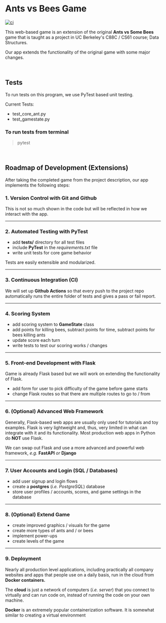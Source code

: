 # Ants vs Bees Game 

[![ci](https://github.com/apple2723/ants-vs-bees-web-app/actions/workflows/ci.yml/badge.svg)](https://github.com/apple2723/ants-vs-bees-web-app/actions)

This web-based game is an extension of the original **Ants vs Some Bees** game that is taught as a project in UC Berkeley's C88C / CS61 course; Data Structures.

Our app extends the functionality of the original game with some major changes. 

<br>

## Tests

To run tests on this program, we use PyTest based unit testing.

Current Tests:
- test_core_ant.py
- test_gamestate.py

### To run tests from terminal

> pytest

<br>

## Roadmap of Development (Extensions) 

After taking the completed game from the project description, our app implements the following steps: 

### 1. Version Control with Git and Github 

This is not so much shown in the code but will be reflected in how we interact with the app. 

<hr>

### 2. Automated Testing with PyTest 

- add **tests/** directory for all test files 
- include **PyTest** in the *requirements.txt* file 
- write unit tests for core game behavior 

Tests are easily extensible and modularized. 

<hr>

### 3. Continuous Integration (CI) 

We will set up **Github Actions** so that every push to the project repo automatically runs the entire folder of tests and gives a pass or fail report. 

<hr>

### 4. Scoring System 

- add scoring system to **GameState** class 
- add points for killing bees, subtract points for time, subtract points for bees killing ants 
- update score each turn 
- write tests to test our scoring works / changes 

<hr>

### 5. Front-end Development with Flask 

Game is already Flask based but we will work on extending the functionality of Flask. 

- add form for user to pick difficulty of the game before game starts 
- change Flask routes so that there are multiple routes to go to / from 

<hr>

### 6. (Optional) Advanced Web Framework 

Generally, Flask-based web apps are usually only used for tutorials and toy examples. Flask is very lightweight and, thus, very limited in what can 
integrate with it and its functionality. Most production web apps in Python do **NOT** use Flask. 

We can swap out Flask and use a more advanced and powerful web framework, *e.g.* **FastAPI** *or* **Django** 

<hr>

### 7. User Accounts and Login (SQL / Databases) 

- add user signup and login flows 
- create a **postgres** (*i.e. PostgreSQL*) database 
- store user profiles / accounts, scores, and game settings in the database 

<hr>

### 8. (Optional) Extend Game 

- create improved graphics / visuals for the game 
- create more types of ants and / or bees 
- implement power-ups 
- create levels of the game 


<hr>

### 9. Deployment 

Nearly all production level applications, including practically all company websites and apps that people use on a daily basis, run in the cloud 
from **Docker containers.**

The **cloud** is just a network of computers (*i.e. server*) that you connect to virtually and can run code on, instead of running the code on your own machine. 

**Docker** is an extremely popular containerization software. It is somewhat similar to creating a virtual environment 

